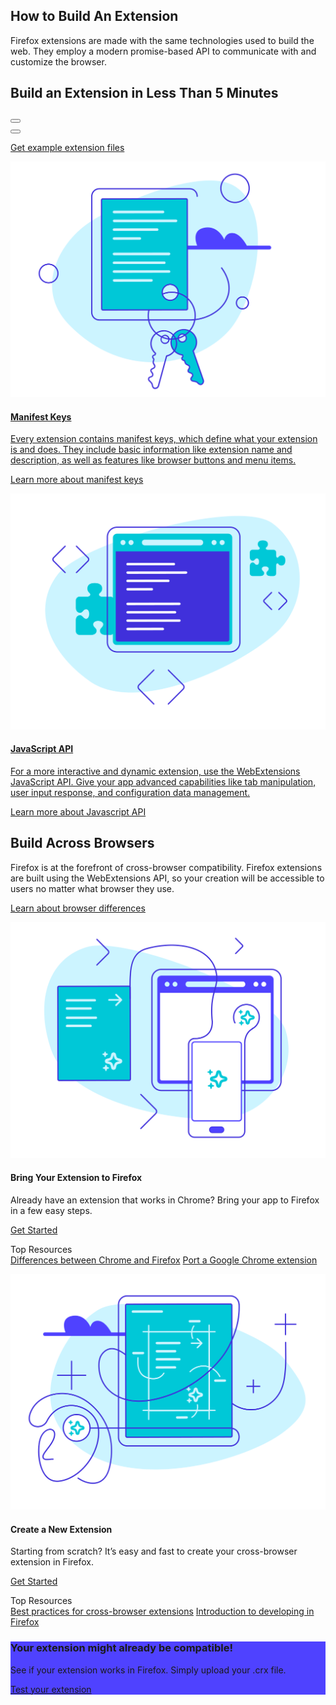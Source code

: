 <!-- Section Intro -->
<div class="panel section-intro bg-dark bg-alt1">
<div class="grid-container grid-x grid-padding-x align-center">
<div class="cell small-12 medium-10 large-8 text-center" markdown="1">

## How to Build An Extension

Firefox extensions are made with the same technologies used to build the web. They employ a modern promise-based API to communicate with and customize the browser.

</div>
<div class="cell small-12 large-10">
	<!-- Video Box -->
	<div class="video-box">
		<div class="video-cta">
			<h2 class="h1">Build an Extension in Less Than 5 Minutes</h2>
			<button class="show-for-medium video-play video-link" data-youtube_id="DAl0tOYDHxg" data-youtube_target="how-to-build-an-extension-video"></button>
		</div>
		<div id="how-to-build-an-extension-video" class="img" style="background-image: url(assets/img/content_5minextension_thumbnail.jpg);">
			<span class="video-play"></span>
			<button class="show-for-small-only video-link" data-youtube_id="DAl0tOYDHxg" data-youtube_target="how-to-build-an-extension-video"></button>
		</div>
	</div>
	<!-- END: Video Box -->
</div>
<div class="cell small-12 medium-8 large-6 over-dark text-center" markdown="1">

[Get example extension files](https://github.com/mdn/webextensions-examples "View on Github")

</div>
</div>
</div>
<!-- END: Section Intro -->


<!-- Section Tiles -->
<div class="section-tiles bg-grey">
<div class="tiles-container">
<div class="grid-container grid-x grid-padding-x align-center">

<!-- Tile 1 -->
<a href="https://developer.mozilla.org/en-US/docs/Mozilla/Add-ons/WebExtensions/manifest.json" class="cell small-12 medium-6 tile tile-block-link">
<div class="block-link" markdown="1">

![Manifest Keys](assets/img/Manifest-Keys.svg "Manifest Keys")

#### Manifest Keys

Every extension contains manifest keys, which define what your extension is and does. They include basic information like extension name and description, as well as features like browser buttons and menu items.

<span class="block-link-inline">Learn more about manifest keys</span>

</div>
</a>
<!-- END: Tile 1 -->

<!-- Tile 2 -->
<a href="https://developer.mozilla.org/en-US/docs/Mozilla/Add-ons/WebExtensions/API" class="cell small-12 medium-6 tile tile-block-link">
<div class="block-link" markdown="1">

![JavaScript API](assets/img/Javascript-API.svg "JavaScript API")

#### JavaScript API

For a more interactive and dynamic extension, use the WebExtensions JavaScript API. Give your app advanced capabilities like tab manipulation, user input response, and configuration data management. 

<span class="block-link-inline">Learn more about Javascript API</span>

</div>
</a>
<!-- END: Tile 2 -->

</div>
</div>
</div>
<!-- END: Section Tiles -->


<!-- Section More -->
<div class="section-more bg-grey panel">
<div class="grid-container grid-x grid-padding-x align-center more-intro">
<div class="cell small-12 medium-10 large-8 text-center" markdown="1">

## Build Across Browsers 

Firefox is at the forefront of cross-browser compatibility. Firefox extensions are built using the WebExtensions API, so your creation will be accessible to users no matter what browser they use. 

[Learn about browser differences](https://docs.google.com/document/d/1c8UOweEPigU-acWR74Xv6VelJuZvB0JTD3cvASaZYNE/edit%23heading%3Dh.hrrn5237ns60&sa=D&ust=1537825804932000&usg=AFQjCNGGw0CwN2K2INIjLHWu_pE3CnH4_w)

</div>
</div>

<div class="grid-container grid-x grid-padding-x align-center tiles-container">

<!-- Tile 1 -->
<div class="cell small-12 medium-6 large-5 tile-borderless tile-extended" markdown="1">

![Bring Your Extension to Firefox](assets/img/Bring-Extension-Firefox.svg "Bring Your Extension to Firefox")

#### Bring Your Extension to Firefox

Already have an extension that works in Chrome? Bring your app to Firefox in a few easy steps.

[Get Started](https://addons.mozilla.org/en-US/firefox/#login)

<!-- Tile Additional Actions -->
<div class="secondary-actions" markdown="1">

Top Resources  
[Differences between Chrome and Firefox](https://developer.mozilla.org/en-US/docs/Mozilla/Add-ons/WebExtensions/Chrome_incompatibilities)
[Port a Google Chrome extension](https://developer.mozilla.org/en-US/docs/Mozilla/Add-ons/WebExtensions/Porting)

</div>

</div>
<!-- END: Tile 1 -->

<!-- Tile 2 -->
<div class="cell small-12 medium-6 large-5 tile-borderless tile-extended" markdown="1">

![Create a New Extension](assets/img/Create-New-Extension.svg "Create a New Extension")

#### Create a New Extension

Starting from scratch? It’s easy and fast to create your cross-browser extension in Firefox.

[Get Started](https://addons.mozilla.org/en-US/firefox/#login)

<!-- Tile Additional Actions -->
<div class="secondary-actions" markdown="1">

Top Resources  
[Best practices for cross-browser extensions](https://developer.mozilla.org/en-US/docs/Mozilla/Add-ons/WebExtensions/Build_a_cross_browser_extension)
[Introduction to developing in Firefox](https://developer.mozilla.org/en-US/docs/Mozilla/Add-ons/WebExtensions/Temporary_Installation_in_Firefox)

</div>

</div>
<!-- END: Tile 2 -->

</div>
</div>
<!-- END: Section More -->


<!-- Section CTA -->
<div class="section-cta bg-dark" style="background-color: #4f42ff">
<div class="img" style="background-image: url(assets/img/extension-alt.svg);"></div>
<div class="grid-container grid-x grid-padding-x align-middle">
<div class="cell small-12 large-3 large-offset-1" markdown="1">

### Your extension might already be compatible!

See if your extension works in Firefox. Simply upload your .crx file.

[Test your extension](https://www.extensiontest.com/)

</div>
</div>
</div>
<!-- END: Section CTA -->

